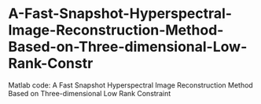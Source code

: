 # A-Fast-Snapshot-Hyperspectral-Image-Reconstruction-Method-Based-on-Three-dimensional-Low-Rank-Constr
Matlab code: A Fast Snapshot Hyperspectral Image Reconstruction Method Based on Three-dimensional Low Rank Constraint
